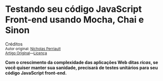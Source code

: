 Testando seu código JavaScript Front-end usando Mocha, Chai e Sinon
===================================================================
Créditos<br/>
<small>Autor original: [Nicholas Perriault](https://nicolas.perriault.net)<br/>[Artigo Original](https://nicolas.perriault.net/code/2013/testing-frontend-javascript-code-using-mocha-chai-and-sinon/)&mdash;[Licença](http://creativecommons.org/licenses/by-sa/3.0/)</small>

**Com o crescimento da complexidade das aplicações Web ditas *ricas*, se você quiser manter sua sanidade, precisará de testes unitários para seu código JavaScript front-end.**